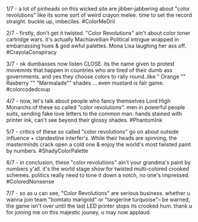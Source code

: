 1/7 - a lot of pinheads on this wicked site are jibber-jabbering about "color revolutions" like its some sort of weird crayon melee. time to set the record straight. buckle up, imbeciles. #ColorMeDril

2/7 - firstly, don't get it twisted. "Color Revolutions" ain't about color toner cartridge wars. it's actually Machiavellian Political intrigue wrapped in embarrassing hues & god awful palettes. Mona Lisa laughing her ass off. #CrayolaConspiracy

3/7 - ok dumbasses now listen CLOSE. its the name given to protest movemnts that happen in countries who are tired of their dumb ass governments. and yes they choose colors to rally round..like " Orange "" Rasberry "" "Marmalade"" shades ... even mustard is fair game. #colorcodedcoup

4/7 - now, let's talk about people who fancy themselves Lord High Monarchs of these so called "color revolutions". men in powerful people suits, sending fake love letters to the common man. hands stained with printer ink, can't see beyond their glossy shades. #PhantomInk

5/7 - critics of these so called "color revolutions" go on about outside influence + clandestine interfer's. While their heads are spinning, the masterminds crack open a cold one & enjoy the world's most twisted paint by numbers. #ShadyColorPalette

6/7 - in conclusion, these "color revolutions" ain't your grandma's paint by numbers y'all. it's the world stage show for twisted multi-colored crooked schemes. politics really need to tone it down a notch, no one's impressed. #ColoredNonsense

7/7 - so as u can see, "Color Revolutions" are serious business. whether u wanna join team "bomtato marigold" or "tangerine turquoise"– be warned, the game isn't over until the last LED printer stops its crooked hum. thank u for joining me on this majestic jouney, u may now applaud.